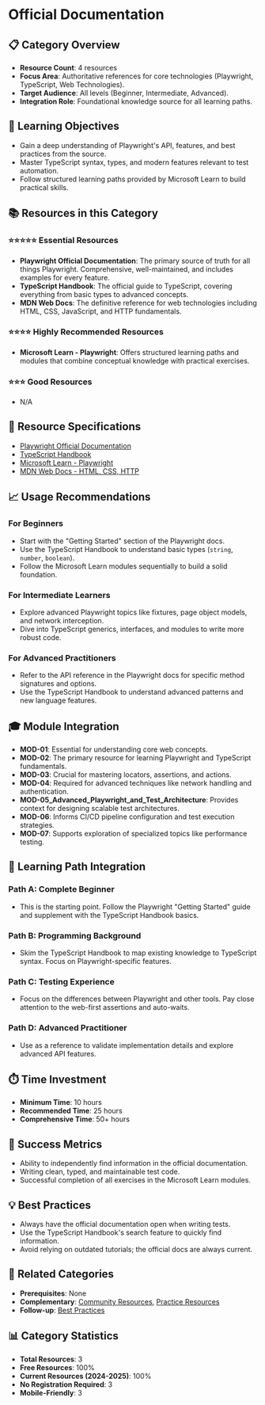 # Official Documentation

## 📋 Category Overview
- **Resource Count**: 4 resources
- **Focus Area**: Authoritative references for core technologies (Playwright, TypeScript, Web Technologies).
- **Target Audience**: All levels (Beginner, Intermediate, Advanced).
- **Integration Role**: Foundational knowledge source for all learning paths.

## 🎯 Learning Objectives
- Gain a deep understanding of Playwright's API, features, and best practices from the source.
- Master TypeScript syntax, types, and modern features relevant to test automation.
- Follow structured learning paths provided by Microsoft Learn to build practical skills.

## 📚 Resources in this Category

### ⭐⭐⭐⭐⭐ Essential Resources
- **Playwright Official Documentation**: The primary source of truth for all things Playwright. Comprehensive, well-maintained, and includes examples for every feature.
- **TypeScript Handbook**: The official guide to TypeScript, covering everything from basic types to advanced concepts.
- **MDN Web Docs**: The definitive reference for web technologies including HTML, CSS, JavaScript, and HTTP fundamentals.

### ⭐⭐⭐⭐ Highly Recommended Resources
- **Microsoft Learn - Playwright**: Offers structured learning paths and modules that combine conceptual knowledge with practical exercises.

### ⭐⭐⭐ Good Resources
- N/A

## 🔗 Resource Specifications
- [Playwright Official Documentation](../specifications/01-official-documentation/playwright-official-documentation.md)
- [TypeScript Handbook](../specifications/01-official-documentation/typescript-handbook.md)
- [Microsoft Learn - Playwright](../specifications/01-official-documentation/microsoft-learn-playwright.md)
- [MDN Web Docs - HTML, CSS, HTTP](../specifications/01-official-documentation/mdn-web-docs.md)

## 📈 Usage Recommendations

### For Beginners
- Start with the "Getting Started" section of the Playwright docs.
- Use the TypeScript Handbook to understand basic types (`string`, `number`, `boolean`).
- Follow the Microsoft Learn modules sequentially to build a solid foundation.

### For Intermediate Learners
- Explore advanced Playwright topics like fixtures, page object models, and network interception.
- Dive into TypeScript generics, interfaces, and modules to write more robust code.

### For Advanced Practitioners
- Refer to the API reference in the Playwright docs for specific method signatures and options.
- Use the TypeScript Handbook to understand advanced patterns and new language features.

## 🎓 Module Integration
- **MOD-01**: Essential for understanding core web concepts.
- **MOD-02**: The primary resource for learning Playwright and TypeScript fundamentals.
- **MOD-03**: Crucial for mastering locators, assertions, and actions.
- **MOD-04**: Required for advanced techniques like network handling and authentication.
- **MOD-05_Advanced_Playwright_and_Test_Architecture**: Provides context for designing scalable test architectures.
- **MOD-06**: Informs CI/CD pipeline configuration and test execution strategies.
- **MOD-07**: Supports exploration of specialized topics like performance testing.

## 🔄 Learning Path Integration

### Path A: Complete Beginner
- This is the starting point. Follow the Playwright "Getting Started" guide and supplement with the TypeScript Handbook basics.

### Path B: Programming Background
- Skim the TypeScript Handbook to map existing knowledge to TypeScript syntax. Focus on Playwright-specific features.

### Path C: Testing Experience
- Focus on the differences between Playwright and other tools. Pay close attention to the web-first assertions and auto-waits.

### Path D: Advanced Practitioner
- Use as a reference to validate implementation details and explore advanced API features.

## ⏱️ Time Investment
- **Minimum Time**: 10 hours
- **Recommended Time**: 25 hours
- **Comprehensive Time**: 50+ hours

## 🎯 Success Metrics
- Ability to independently find information in the official documentation.
- Writing clean, typed, and maintainable test code.
- Successful completion of all exercises in the Microsoft Learn modules.

## 💡 Best Practices
- Always have the official documentation open when writing tests.
- Use the TypeScript Handbook's search feature to quickly find information.
- Avoid relying on outdated tutorials; the official docs are always current.

## 🔄 Related Categories
- **Prerequisites**: None
- **Complementary**: [Community Resources](./04-community-resources.md), [Practice Resources](./06-practice-resources.md)
- **Follow-up**: [Best Practices](./07-best-practices.md)

## 📊 Category Statistics
- **Total Resources**: 3
- **Free Resources**: 100%
- **Current Resources (2024-2025)**: 100%
- **No Registration Required**: 3
- **Mobile-Friendly**: 3